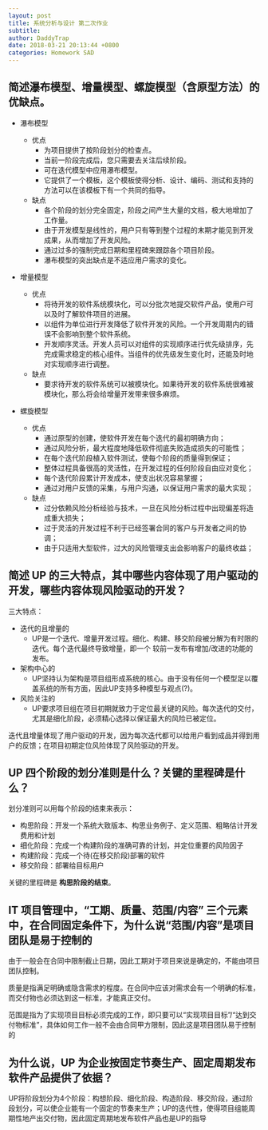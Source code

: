 ```yaml
---
layout: post
title: 系统分析与设计 第二次作业
subtitle:
author: DaddyTrap
date: 2018-03-21 20:13:44 +0800
categories: Homework SAD
---
```


## 简述瀑布模型、增量模型、螺旋模型（含原型方法）的优缺点。

<!-- more -->

+ 瀑布模型
  + 优点
    + 为项目提供了按阶段划分的检查点。
    + 当前一阶段完成后，您只需要去关注后续阶段。
    + 可在迭代模型中应用瀑布模型。
    + 它提供了一个模板，这个模板使得分析、设计、编码、测试和支持的方法可以在该模板下有一个共同的指导。
  + 缺点
    + 各个阶段的划分完全固定，阶段之间产生大量的文档，极大地增加了工作量。
    + 由于开发模型是线性的，用户只有等到整个过程的末期才能见到开发成果，从而增加了开发风险。
    + 通过过多的强制完成日期和里程碑来跟踪各个项目阶段。
    + 瀑布模型的突出缺点是不适应用户需求的变化。

+ 增量模型
  + 优点
    + 将待开发的软件系统模块化，可以分批次地提交软件产品，使用户可以及时了解软件项目的进展。
    + 以组件为单位进行开发降低了软件开发的风险。一个开发周期内的错误不会影响到整个软件系统。
    + 开发顺序灵活。开发人员可以对组件的实现顺序进行优先级排序，先完成需求稳定的核心组件。当组件的优先级发生变化时，还能及时地对实现顺序进行调整。
  + 缺点
    + 要求待开发的软件系统可以被模块化。如果待开发的软件系统很难被模块化，那么将会给增量开发带来很多麻烦。

+ 螺旋模型
  + 优点
    + 通过原型的创建，使软件开发在每个迭代的最初明确方向；
    + 通过风险分析，最大程度地降低软件彻底失败造成损失的可能性；
    + 在每个迭代阶段植入软件测试，使每个阶段的质量得到保证；
    + 整体过程具备很高的灵活性，在开发过程的任何阶段自由应对变化；
    + 每个迭代阶段累计开发成本，使支出状况容易掌握；
    + 通过对用户反馈的采集，与用户沟通，以保证用户需求的最大实现；
  + 缺点
    + 过分依赖风险分析经验与技术，一旦在风险分析过程中出现偏差将造成重大损失；
    + 过于灵活的开发过程不利于已经签署合同的客户与开发者之间的协调；
    + 由于只适用大型软件，过大的风险管理支出会影响客户的最终收益；

## 简述 UP 的三大特点，其中哪些内容体现了用户驱动的开发，哪些内容体现风险驱动的开发？

三大特点：
+ 迭代的且增量的
  + UP是一个迭代、增量开发过程。细化、构建、移交阶段被分解为有时限的迭代。每个迭代最终导致增量，即一个 较前一发布有增加/改进的功能的发布。
+ 架构中心的
  + UP坚持认为架构是项目组形成系统的核心。由于没有任何一个模型足以覆盖系统的所有方面，因此UP支持多种模型与观点(?)。
+ 风险关注的
  + UP要求项目组在项目初期就致力于定位最关键的风险。每次迭代的交付，尤其是细化阶段，必须精心选择以保证最大的风险已被定位。

迭代且增量体现了用户驱动的开发，因为每次迭代都可以给用户看到成品并得到用户的反馈；在项目初期定位风险体现了风险驱动的开发。

## UP 四个阶段的划分准则是什么？关键的里程碑是什么？

划分准则可以用每个阶段的结束来表示：

+ 构思阶段：开发一个系统大致版本、构思业务例子、定义范围、粗略估计开发费用和计划
+ 细化阶段：完成一个构建阶段的准确可靠的计划，并定位重要的风险因子
+ 构建阶段：完成一个待(在移交阶段)部署的软件
+ 移交阶段：部署给目标用户

关键的里程碑是 **构思阶段的结束**。

## IT 项目管理中，“工期、质量、范围/内容” 三个元素中，在合同固定条件下，为什么说“范围/内容”是项目团队是易于控制的

由于一般会在合同中限制截止日期，因此工期对于项目来说是确定的，不能由项目团队控制。

质量是指满足明确或隐含需求的程度。在合同中应该对需求会有一个明确的标准，而交付物也必须达到这一标准，才能真正交付。

范围是指为了实现项目目标必须完成的工作，即只要可以“实现项目目标”/“达到交付物标准”，具体如何工作一般不会由合同甲方限制，因此这是项目团队易于控制的

## 为什么说，UP 为企业按固定节奏生产、固定周期发布软件产品提供了依据？

UP将阶段划分为4个阶段：构想阶段、细化阶段、构造阶段、移交阶段，通过阶段划分，可以使企业能有一个固定的节奏来生产；UP的迭代性，使得项目组能周期性地产出交付物，因此固定周期地发布软件产品也是UP的指导